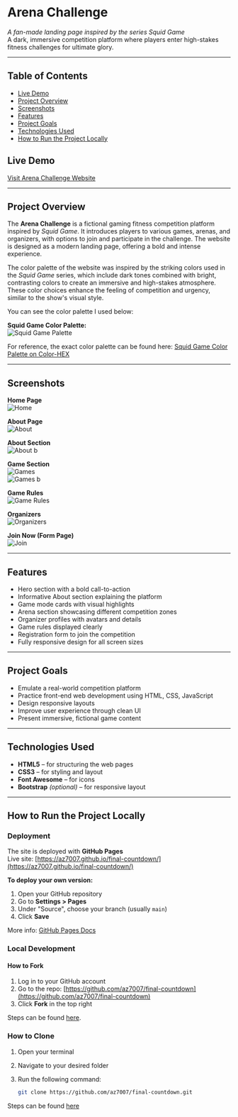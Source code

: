 # Arena Challenge

_A fan-made landing page inspired by the series Squid Game_  
A dark, immersive competition platform where players enter high-stakes fitness challenges for ultimate glory.

---

## Table of Contents

- [Live Demo](#live-demo)
- [Project Overview](#project-overview)
- [Screenshots](#screenshots)
- [Features](#features)
- [Project Goals](#project-goals)
- [Technologies Used](#technologies-used)
- [How to Run the Project Locally](#how-to-run-the-project-locally)

## Live Demo

[Visit Arena Challenge Website](https://az7007.github.io/final-countdown/)

---

## Project Overview

The **Arena Challenge** is a fictional gaming fitness competition platform inspired by _Squid Game_. It introduces players to various games, arenas, and organizers, with options to join and participate in the challenge. The website is designed as a modern landing page, offering a bold and intense experience.

The color palette of the website was inspired by the striking colors used in the _Squid Game_ series, which include dark tones combined with bright, contrasting colors to create an immersive and high-stakes atmosphere. These color choices enhance the feeling of competition and urgency, similar to the show's visual style.

You can see the color palette I used below:

**Squid Game Color Palette:**  
![Squid Game Palette](assets/Screenshot%202025-05-01%20at%2011.50.54.png)

For reference, the exact color palette can be found here: [Squid Game Color Palette on Color-HEX](https://www.color-hex.com/color-palette/114938)

---

## Screenshots

**Home Page**  
![Home](assets/Screenshot%202025-05-06%20at%2010.47.37.png)

**About Page**  
![About](assets/Screenshot%202025-05-06%20at%2010.47.44.png)

**About Section**  
![About b](assets/Screenshot%202025-05-06%20at%2010.50.06.png)

**Game Section**  
![Games](assets/Screenshot%202025-05-01%20at%2011.10.50.png)  
![Games b](assets/Screenshot%202025-05-01%20at%2011.10.56.png)

**Game Rules**  
![Game Rules](assets/Screenshot%202025-05-01%20at%2011.11.25.png)

**Organizers**  
![Organizers](assets/Screenshot%202025-05-01%20at%2011.11.03.png)

**Join Now (Form Page)**  
![Join](assets/Screenshot%202025-05-01%20at%2011.11.32.png)

---

## Features

- Hero section with a bold call-to-action
- Informative About section explaining the platform
- Game mode cards with visual highlights
- Arena section showcasing different competition zones
- Organizer profiles with avatars and details
- Game rules displayed clearly
- Registration form to join the competition
- Fully responsive design for all screen sizes

---

## Project Goals

- Emulate a real-world competition platform
- Practice front-end web development using HTML, CSS, JavaScript
- Design responsive layouts
- Improve user experience through clean UI
- Present immersive, fictional game content

---

## Technologies Used

- **HTML5** – for structuring the web pages
- **CSS3** – for styling and layout
- **Font Awesome** – for icons
- **Bootstrap** _(optional)_ – for responsive layout

---

## How to Run the Project Locally

### Deployment

The site is deployed with **GitHub Pages**  
Live site: [https://az7007.github.io/final-countdown/](https://az7007.github.io/final-countdown/)

**To deploy your own version:**

1. Open your GitHub repository
2. Go to **Settings > Pages**
3. Under "Source", choose your branch (usually `main`)
4. Click **Save**

More info: [GitHub Pages Docs](https://docs.github.com/pages)

### Local Development

#### How to Fork

1. Log in to your GitHub account
2. Go to the repo: [https://github.com/az7007/final-countdown](https://github.com/az7007/final-countdown)
3. Click **Fork** in the top right

Steps can be found [here](https://docs.github.com/en/pull-requests/collaborating-with-pull-requests/working-with-forks/fork-a-repo).

### How to Clone

1. Open your terminal
2. Navigate to your desired folder
3. Run the following command:

   ```bash
   git clone https://github.com/az7007/final-countdown.git
   ```

Steps can be found [here](https://docs.github.com/en/repositories/creating-and-managing-repositories/cloning-a-repository)
